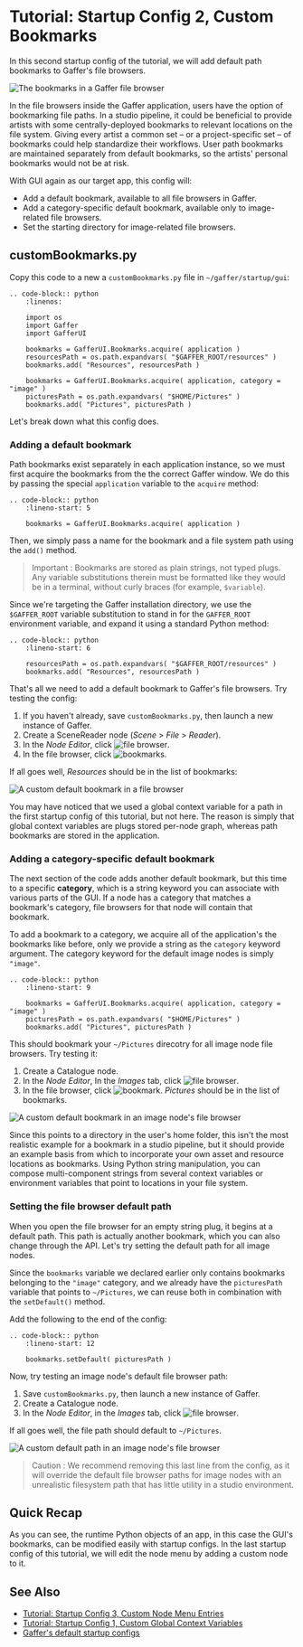 # Tutorial: Startup Config 2, Custom Bookmarks ##

In this second startup config of the tutorial, we will add default path bookmarks to Gaffer's file browsers.

![The bookmarks in a Gaffer file browser](images/tutorialBookmarks.png "The bookmarks in a Gaffer file browser")

In the file browsers inside the Gaffer application, users have the option of bookmarking file paths. In a studio pipeline, it could be beneficial to provide artists with some centrally-deployed  bookmarks to relevant locations on the file system. Giving every artist a common set – or a project-specific set – of bookmarks could help standardize their workflows. User path bookmarks are maintained separately from default bookmarks, so the artists' personal bookmarks would not be at risk.

With GUI again as our target app, this config will:
- Add a default bookmark, available to all file browsers in Gaffer.
- Add a category-specific default bookmark, available only to image-related file browsers.
- Set the starting directory for image-related file browsers.


## customBookmarks.py ##

Copy this code to a new a `customBookmarks.py` file in `~/gaffer/startup/gui`:

```eval_rst
.. code-block:: python
    :linenos:

    import os
    import Gaffer
    import GafferUI

    bookmarks = GafferUI.Bookmarks.acquire( application )
    resourcesPath = os.path.expandvars( "$GAFFER_ROOT/resources" )
    bookmarks.add( "Resources", resourcesPath )

    bookmarks = GafferUI.Bookmarks.acquire( application, category = "image" )
    picturesPath = os.path.expandvars( "$HOME/Pictures" )
    bookmarks.add( "Pictures", picturesPath )
```

Let's break down what this config does.


### Adding a default bookmark ###

Path bookmarks exist separately in each application instance, so we must first acquire the bookmarks from the the correct Gaffer window. We do this by passing the special `application` variable to the `acquire` method:

```eval_rst
.. code-block:: python
    :lineno-start: 5

    bookmarks = GafferUI.Bookmarks.acquire( application )
```

Then, we simply pass a name for the bookmark and a file system path using the `add()` method.

> Important :
> Bookmarks are stored as plain strings, not typed plugs. Any variable substitutions therein must be formatted like they would be in a terminal, without curly braces (for example, `$variable`).

Since we're targeting the Gaffer installation directory, we use the `$GAFFER_ROOT` variable substitution to stand in for the `GAFFER_ROOT` environment variable, and expand it using a standard Python method:

```eval_rst
.. code-block:: python
    :lineno-start: 6

    resourcesPath = os.path.expandvars( "$GAFFER_ROOT/resources" )
    bookmarks.add( "Resources", resourcesPath )
```

That's all we need to add a default bookmark to Gaffer's file browsers. Try testing the config:

1. If you haven't already, save `customBookmarks.py`, then launch a new instance of Gaffer.
2. Create a SceneReader node (_Scene_ > _File_ > _Reader_).
3. In the _Node Editor_, click ![file browser](images/pathChooser.png "File browser").
4. In the file browser, click ![bookmarks](images/bookmarks.png "Bookmarks").

If all goes well, _Resources_ should be in the list of bookmarks:

![A custom default bookmark in a file browser](images/tutorialDefaultBookmark.png "A custom default bookmark in a file browser")

You may have noticed that we used a global context variable for a path in the first startup config of this tutorial, but not here. The reason is simply that global context variables are plugs stored per-node graph, whereas path bookmarks are stored in the application.


### Adding a category-specific default bookmark ###

The next section of the code adds another default bookmark, but this time to a specific **category**, which is a string keyword you can associate with various parts of the GUI. If a node has a category that matches a bookmark's category, file browsers for that node will contain that bookmark.

To add a bookmark to a category, we acquire all of the application's the bookmarks like before, only we provide a string as the `category` keyword argument. The category keyword for the default image nodes is simply `"image"`.

```eval_rst
.. code-block:: python
    :lineno-start: 9

    bookmarks = GafferUI.Bookmarks.acquire( application, category = "image" )
    picturesPath = os.path.expandvars( "$HOME/Pictures" )
    bookmarks.add( "Pictures", picturesPath )
```

This should bookmark your `~/Pictures` direcotry for all image node file browsers. Try testing it:

1. Create a Catalogue node.
2. In the _Node Editor_, In the _Images_ tab, click ![file browser](images/pathChooser.png "File browser").
3. In the file browser, click ![bookmark](images/bookmarks.png). _Pictures_ should be in the list of bookmarks.

![A custom default bookmark in an image node's file browser](images/tutorialDefaultImageNodeBookmark.png "A custom default bookmark in an image node's file browser")

Since this points to a directory in the user's home folder, this isn't the most realistic example for a bookmark in a studio pipeline, but it should provide an example basis from which to incorporate your own asset and resource locations as bookmarks. Using Python string manipulation, you can compose multi-component strings from several context variables or environment variables that point to locations in your file system.


### Setting the file browser default path ###

When you open the file browser for an empty string plug, it begins at a default path. This path is actually another bookmark, which you can also change through the API. Let's try setting the default path for all image nodes.

Since the `bookmarks` variable we declared earlier only contains bookmarks belonging to the `"image"` category, and we already have the `picturesPath` variable that points to `~/Pictures`,  we can reuse both in combination with the `setDefault()` method.

Add the following to the end of the config:

```eval_rst
.. code-block:: python
    :lineno-start: 12

    bookmarks.setDefault( picturesPath )
```

Now, try testing an image node's default file browser path:

1. Save `customBookmarks.py`, then launch a new instance of Gaffer.
2. Create a Catalogue node.
3. In the _Node Editor_, in the _Images_ tab, click ![file browser](images/pathChooser.png "File browser").

If all goes well, the file path should default to `~/Pictures`.

![A custom default path in an image node's file browser](images/tutorialDefaultImageNodePath.png "A custom default path in an image node's file browser")

> Caution :
> We recommend removing this last line from the config, as it will override the default file browser paths for image nodes with an unrealistic filesystem path that has little utility in a studio environment.


## Quick Recap ##

As you can see, the runtime Python objects of an app, in this case the GUI's bookmarks, can be modified easily with startup configs. In the last startup config of this tutorial, we will edit the node menu by adding a custom node to it.


## See Also ##

- [Tutorial: Startup Config 3, Custom Node Menu Entries](../CreatingConfigurationFiles3/index.md)
- [Tutorial: Startup Config 1, Custom Global Context Variables](../CreatingConfigurationFiles1/index.md)
- [Gaffer's default startup configs](https://github.com/GafferHQ/gaffer/tree/!GAFFER_VERSION!/startup)


